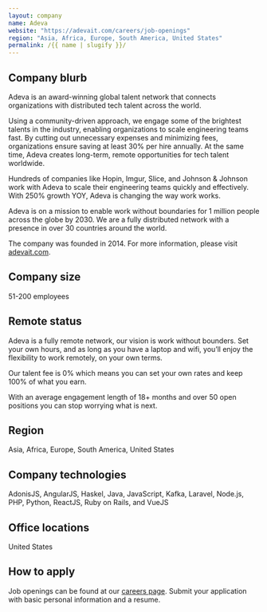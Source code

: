 ```yaml
---
layout: company
name: Adeva
website: "https://adevait.com/careers/job-openings"
region: "Asia, Africa, Europe, South America, United States"
permalink: /{{ name | slugify }}/
---
```


## Company blurb

Adeva is an award-winning global talent network that connects organizations with distributed tech talent across the world.

Using a community-driven approach, we engage some of the brightest talents in the industry, enabling organizations to scale engineering teams fast. By cutting out unnecessary expenses and minimizing fees, organizations ensure saving at least 30% per hire annually. At the same time, Adeva creates long-term, remote opportunities for tech talent worldwide.

Hundreds of companies like Hopin, Imgur, Slice, and Johnson & Johnson work with Adeva to scale their engineering teams quickly and effectively. With 250% growth YOY, Adeva is changing the way work works.

Adeva is on a mission to enable work without boundaries for 1 million people across the globe by 2030. We are a fully distributed network with a presence in over 30 countries around the world.

The company was founded in 2014. For more information, please visit [adevait.com](https://adevait.com/).

## Company size

51-200 employees

## Remote status

Adeva is a fully remote network, our vision is work without bounders. Set your own hours, and as long as you have a laptop and wifi, you’ll enjoy the flexibility to work remotely, on your own terms.

Our talent fee is 0% which means you can set your own rates and keep 100% of what you earn.

With an average engagement length of 18+ months and over 50 open positions you can stop worrying what is next.


## Region

Asia, Africa, Europe, South America, United States 


## Company technologies

AdonisJS, AngularJS, Haskel, Java, JavaScript, Kafka, Laravel, Node.js, PHP, Python, ReactJS, Ruby on Rails, and VueJS  

## Office locations

United States 

## How to apply

Job openings can be found at our [careers page](https://adevait.com/careers/job-openings). Submit your application with basic personal information and a resume.